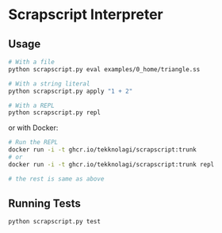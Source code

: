 # Scrapscript Interpreter

## Usage

```bash
# With a file
python scrapscript.py eval examples/0_home/triangle.ss

# With a string literal
python scrapscript.py apply "1 + 2"

# With a REPL
python scrapscript.py repl
```

or with Docker:

```bash
# Run the REPL
docker run -i -t ghcr.io/tekknolagi/scrapscript:trunk
# or
docker run -i -t ghcr.io/tekknolagi/scrapscript:trunk repl

# the rest is same as above
```

## Running Tests

```bash
python scrapscript.py test
```
